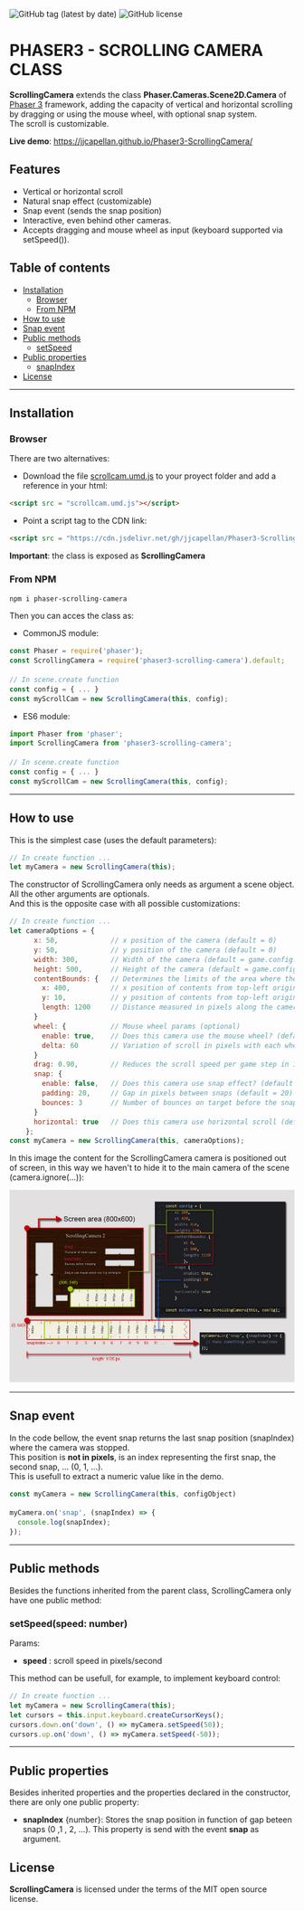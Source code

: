 ![GitHub tag (latest by date)](https://img.shields.io/github/tag-date/jjcapellan/Phaser3-ScrollingCamera.svg)
![GitHub license](https://img.shields.io/github/license/jjcapellan/Phaser3-ScrollingCamera.svg)
# PHASER3 - SCROLLING CAMERA CLASS
**ScrollingCamera** extends the class **Phaser.Cameras.Scene2D.Camera** of [Phaser 3](https://phaser.io/) framework, adding the capacity of vertical and horizontal scrolling by dragging or using the mouse wheel, with optional snap system.  
The scroll is customizable.  

**Live demo**: https://jjcapellan.github.io/Phaser3-ScrollingCamera/  

## Features
* Vertical or horizontal scroll
* Natural snap effect (customizable)
* Snap event (sends the snap position)
* Interactive, even behind other cameras.
* Accepts dragging and mouse wheel as input (keyboard supported via setSpeed()).

## Table of contents
* [Installation](#installation)
  * [Browser](#browser)
  * [From NPM](#from-npm)
* [How to use](#how-to-use)
* [Snap event](#snap-event)
* [Public methods](#public-methods)
  * [setSpeed](#setspeed)
* [Public properties](#public-properties)
  * [snapIndex](#snapindex)
* [License](#license)
---

## Installation
### Browser
There are two alternatives:
* Download the file [scrollcam.umd.js](https://cdn.jsdelivr.net/gh/jjcapellan/Phaser3-ScrollingCamera@2.0.0/dist/scrollcam.umd.js) to your proyect folder and add a reference in your html:
```html
<script src = "scrollcam.umd.js"></script>
```  
* Point a script tag to the CDN link:
```html
<script src = "https://cdn.jsdelivr.net/gh/jjcapellan/Phaser3-ScrollingCamera@2.0.0/dist/scrollcam.umd.js"></script>
```  
**Important**: the class is exposed as **ScrollingCamera**
### From NPM
```
npm i phaser-scrolling-camera
```
Then you can acces the class as:
* CommonJS module:
```javascript
const Phaser = require('phaser');
const ScrollingCamera = require('phaser3-scrolling-camera').default;

// In scene.create function
const config = { ... }
const myScrollCam = new ScrollingCamera(this, config);
```
* ES6 module:
```javascript
import Phaser from 'phaser';
import ScrollingCamera from 'phaser3-scrolling-camera';

// In scene.create function
const config = { ... }
const myScrollCam = new ScrollingCamera(this, config);
```
---
## How to use
This is the simplest case (uses the default parameters):
```javascript
// In create function ...
let myCamera = new ScrollingCamera(this);
```
The constructor of ScrollingCamera only needs as argument a scene object. All the other arguments are optionals.  
And this is the opposite case with all possible customizations:
```javascript
// In create function ...
let cameraOptions = {
      x: 50,             // x position of the camera (default = 0)
      y: 50,             // y position of the camera (default = 0)
      width: 300,        // Width of the camera (default = game.config.width)
      height: 500,       // Height of the camera (default = game.config.height)
      contentBounds: {   // Determines the limits of the area where the camera is looking. (optional)
        x: 400,          // x position of contents from top-left origin (default = cameraOptions.x)
        y: 10,           // y position of contents from top-left origin (default = cameraOptions.y)
        length: 1200     // Distance measured in pixels along the camera main axis
      }
      wheel: {           // Mouse wheel params (optional)
        enable: true,    // Does this camera use the mouse wheel? (default = false)
        delta: 60        // Variation of scroll in pixels with each wheel change (default = 55)
      }
      drag: 0.90,        // Reduces the scroll speed per game step in 10%. (default = 0.95)      
      snap: {
        enable: false,   // Does this camera use snap effect? (default = false)
        padding: 20,     // Gap in pixels between snaps (default = 20)
        bounces: 3       // Number of bounces on target before the snap (default = 3)
      }
      horizontal: true   // Does this camera use horizontal scroll (default = false)
    };
const myCamera = new ScrollingCamera(this, cameraOptions);
```
In this image the content for the ScrollingCamera camera is positioned out of screen, in this way we haven't to hide it to the main camera of the scene (camera.ignore(...)):  

<p align="center">
<img alt="ScrollingCamera example" src="./imgs/scrollcam-example.jpg"/>
</p>

---
## Snap event
In the code bellow, the event snap returns the last snap position (snapIndex) where the camera was stopped.  
This position is **not in pixels**, is an index representing the first snap, the second snap, ... (0, 1, ...).  
This is usefull to extract a numeric value like in the demo.
```javascript
const myCamera = new ScrollingCamera(this, configObject)

myCamera.on('snap', (snapIndex) => {
  console.log(snapIndex);
});
```
---
## Public methods
Besides the functions inherited from the parent class, ScrollingCamera only have one public method:
### <a id="setspeed"></a>setSpeed(speed: number)
Params:
* **speed** : scroll speed in pixels/second   

This method can be usefull, for example, to implement keyboard control:
```javascript
// In create function ...
let myCamera = new ScrollingCamera(this);
let cursors = this.input.keyboard.createCursorKeys();
cursors.down.on('down', () => myCamera.setSpeed(50));
cursors.up.on('down', () => myCamera.setSpeed(-50));
```
---
## Public properties
Besides inherited properties and the properties declared in the constructor, there are only one public property:
* **snapIndex** {number}: Stores the snap position in function of gap beteen snaps (0 ,1 , 2, ...). This property is send with the event **snap** as argument.
## License
**ScrollingCamera** is licensed under the terms of the MIT open source license.

